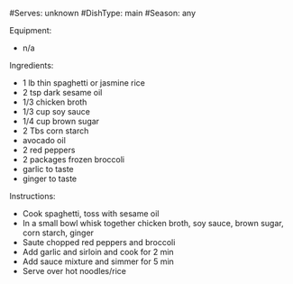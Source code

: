 #Serves: unknown
#DishType: main
#Season: any

Equipment:
- n/a

Ingredients:
- 1 lb thin spaghetti or jasmine rice
- 2 tsp dark sesame oil
- 1/3 chicken broth
- 1/3 cup soy sauce
- 1/4 cup brown sugar
- 2 Tbs corn starch
- avocado oil
- 2 red peppers
- 2 packages frozen broccoli
- garlic to taste
- ginger to taste

Instructions:
- Cook spaghetti, toss with sesame oil
- In a small bowl whisk together chicken broth, soy sauce, brown sugar, corn starch, ginger
- Saute chopped red peppers and broccoli
- Add garlic and sirloin and cook for 2 min
- Add sauce mixture and simmer for 5 min
- Serve over hot noodles/rice